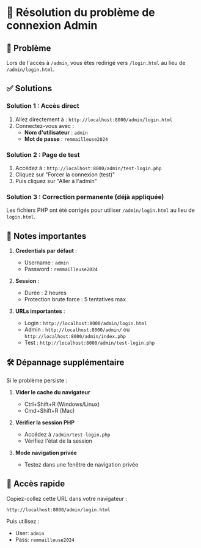 # 🔧 Résolution du problème de connexion Admin

## 🚨 Problème
Lors de l'accès à `/admin`, vous êtes redirigé vers `/login.html` au lieu de `/admin/login.html`.

## ✅ Solutions

### Solution 1 : Accès direct
1. Allez directement à : `http://localhost:8000/admin/login.html`
2. Connectez-vous avec :
   - **Nom d'utilisateur** : `admin`
   - **Mot de passe** : `remmailleuse2024`

### Solution 2 : Page de test
1. Accédez à : `http://localhost:8000/admin/test-login.php`
2. Cliquez sur "Forcer la connexion (test)"
3. Puis cliquez sur "Aller à l'admin"

### Solution 3 : Correction permanente (déjà appliquée)
Les fichiers PHP ont été corrigés pour utiliser `/admin/login.html` au lieu de `login.html`.

## 📝 Notes importantes

1. **Credentials par défaut** :
   - Username : `admin`
   - Password : `remmailleuse2024`

2. **Session** :
   - Durée : 2 heures
   - Protection brute force : 5 tentatives max

3. **URLs importantes** :
   - Login : `http://localhost:8000/admin/login.html`
   - Admin : `http://localhost:8000/admin/` ou `http://localhost:8000/admin/index.php`
   - Test : `http://localhost:8000/admin/test-login.php`

## 🛠️ Dépannage supplémentaire

Si le problème persiste :

1. **Vider le cache du navigateur**
   - Ctrl+Shift+R (Windows/Linux)
   - Cmd+Shift+R (Mac)

2. **Vérifier la session PHP**
   - Accédez à `/admin/test-login.php`
   - Vérifiez l'état de la session

3. **Mode navigation privée**
   - Testez dans une fenêtre de navigation privée

## 🚀 Accès rapide

Copiez-collez cette URL dans votre navigateur :
```
http://localhost:8000/admin/login.html
```

Puis utilisez :
- User: `admin`
- Pass: `remmailleuse2024`